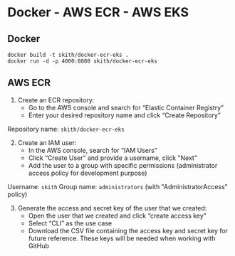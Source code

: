 # Docker - AWS ECR - AWS EKS

## Docker

```
docker build -t skith/docker-ecr-eks .
docker run -d -p 4000:8080 skith/docker-ecr-eks
```

## AWS ECR

1. Create an ECR repository:
   - Go to the AWS console and search for “Elastic Container Registry” 
   - Enter your desired repository name and click “Create Repository”

Repository name: `skith/docker-ecr-eks`

2. Create an IAM user:
   - In the AWS console, search for “IAM Users” 
   - Click “Create User” and provide a username, click "Next"
   - Add the user to a group with specific permissions (administrator access policy for development purpose)

Username: `skith`
Group name: `administrators` (with "AdministratorAccess" policy)

3. Generate the access and secret key of the user that we created:
   - Open the user that we created and click “create access key” 
   - Select “CLI” as the use case
   - Download the CSV file containing the access key and secret key for future reference. These keys will be needed when working with GitHub

